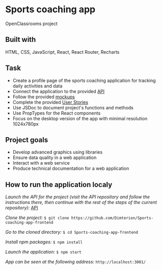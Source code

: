 # Sports coaching app

OpenClassrooms project

## Built with

HTML, CSS, JavaScript, React, React Router, Recharts

## Task

- Create a profile page of the sports coaching application for tracking daily activities and data
- Connect the application to the provided [API](https://github.com/Dimterion/Sports-coaching-app-backend)
- Follow the provided [mockups](<https://www.figma.com/file/feDdgLvKYJNsaoigOpMNER/UI-design-Sportify-EN-(Copy)?node-id=0%3A1>)
- Complete the provided [User Stories](https://even-moonflower-317.notion.site/Dashboard-SportSee-app-625f4c4604324b889e7d39fe08748aef)
- Use JSDoc to document project's functions and methods
- Use PropTypes for the React components
- Focus on the desktop version of the app with minimal resolution 1024x780px

## Project goals

- Develop advanced graphics using libraries
- Ensure data quality in a web application
- Interact with a web service
- Produce technical documentation for a web application

## How to run the application localy

_Launch the API for the project (visit the API repository and follow the instructions there, then continue with the rest of the steps of the current repository):_
[API](https://github.com/Dimterion/Sports-coaching-app-backend)

_Clone the project:_
`$ git clone https://github.com/Dimterion/Sports-coaching-app-frontend`

_Go to the cloned directory:_
`$ cd Sports-coaching-app-frontend`

_Install npm packages:_
`$ npm install`

_Launch the application:_
`$ npm start`

_App can be seen at the following address:_
`http://localhost:3001/`

